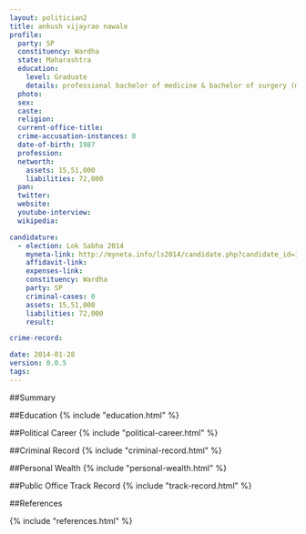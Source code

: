 ```yaml
---
layout: politician2
title: ankush vijayrao nawale
profile: 
  party: SP
  constituency: Wardha
  state: Maharashtra
  education: 
    level: Graduate
    details: professional bachelor of medicine & bachelor of surgery (mbbs)  maharashtra university of health science  nashik  year   2012
  photo: 
  sex: 
  caste: 
  religion: 
  current-office-title: 
  crime-accusation-instances: 0
  date-of-birth: 1987
  profession: 
  networth: 
    assets: 15,51,000
    liabilities: 72,000
  pan: 
  twitter: 
  website: 
  youtube-interview: 
  wikipedia: 

candidature: 
  - election: Lok Sabha 2014
    myneta-link: http://myneta.info/ls2014/candidate.php?candidate_id=1405
    affidavit-link: 
    expenses-link: 
    constituency: Wardha 
    party: SP
    criminal-cases: 0
    assets: 15,51,000
    liabilities: 72,000
    result:  

crime-record: 

date: 2014-01-28
version: 0.0.5
tags: 
---
```

##Summary


##Education
{% include "education.html" %}


##Political Career
{% include "political-career.html" %}


##Criminal Record
{% include "criminal-record.html" %}


##Personal Wealth
{% include "personal-wealth.html" %}


##Public Office Track Record
{% include "track-record.html" %}


##References


{% include "references.html" %}